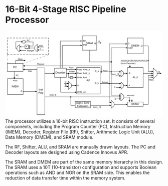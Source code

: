 # 16-Bit 4-Stage RISC Pipeline Processor

<img src="/Figure/Processor_Arch.png">
The processor utilizes a 16-bit RISC instruction set. It consists of several components, including the Program Counter (PC), Instruction Memory (IMEM), Decoder, Register File (RF), Shifter, Arithmetic Logic Unit (ALU), Data Memory (DMEM), and SRAM module.

The RF, Shifter, ALU, and SRAM are manually drawn layouts. The PC and Decoder layouts are designed using Cadence Innovus APR.

The SRAM and DMEM are part of the same memory hierarchy in this design. The SRAM uses a 10T (10-transistor) configuration and supports Boolean operations such as AND and NOR on the SRAM side. This enables the reduction of data transfer time within the memory system.
